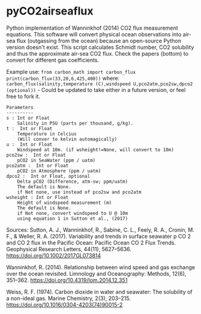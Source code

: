 # pyCO2airseaflux

Python implementation of Wanninkhof (2014) CO2 flux measurement equations.
This software will convert physical ocean observations into air-sea flux (outgassing from the ocean) because an open-source Python version doesn't exist.
This script calculates Schmidt number, CO2 solubility and thus the approximate air-sea CO2 flux. 
Check the papers (bottom) to convert for different gas coefficients.

Example use:
    `from carbon_math import carbon_flux` 
    `print(carbon_flux(33,20,6,425,400))`
where:
    `carbon_flux(salinity,temperature (C),windspeed U,pco2atm,pco2sw,dpco2 (optional))` - Could be updated to take either in a future version, or feel free to fork          it. 


    Parameters
    ----------
    s : Int or Float
        Salinity in PSU (parts per thousand, g/kg).
    t :  Int or Float
        Temperature in Celcius
        (Will conver to kelvin automagically)
    u :  Int or Float
        Windspeed at 10m. (if wsheight!=None, will convert to 10m)
    pco2sw :  Int or Float
        pCO2 in SeaWater (ppm / uatm)
    pco2atm :  Int or Float
        pCO2 in Atmosphere (ppm / uatm)
    dpco2 :  Int or Float, optional
        Delta pCO2 (Difference, atm-sw; ppm/uatm)
        The default is None.
        if Not none, use instead of pco2sw and pco2atm
    wsheight : Int or Float
        Height of windspeed measurement (m)
        The default is None.
        if Not none, convert windspeed to U @ 10m
        using equation 1 in Sutton et al., (2017)
        
        
Sources:
Sutton, A. J., Wanninkhof, R., Sabine, C. L., Feely, R. A., Cronin, M. F., & Weller, R. A. (2017). Variability and trends in surface seawater p CO 2 and CO 2 flux in the Pacific Ocean: Pacific Ocean CO 2 Flux Trends. Geophysical Research Letters, 44(11), 5627–5636. https://doi.org/10.1002/2017GL073814

Wanninkhof, R. (2014). Relationship between wind speed and gas exchange over the ocean revisited. Limnology and Oceanography: Methods, 12(6), 351–362. https://doi.org/10.4319/lom.2014.12.351

Weiss, R. F. (1974). Carbon dioxide in water and seawater: The solubility of a non-ideal gas. Marine Chemistry, 2(3), 203–215. https://doi.org/10.1016/0304-4203(74)90015-2
